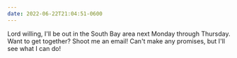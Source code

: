 ```yaml
---
date: 2022-06-22T21:04:51-0600
---
```


Lord willing, I'll be out in the South Bay area next Monday through Thursday. Want to get together? Shoot me an email! Can't make any promises, but I'll see what I can do!